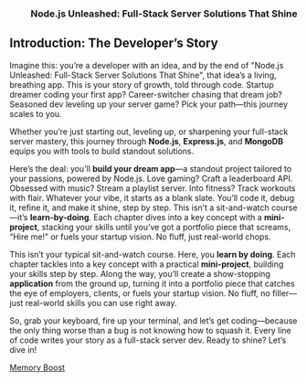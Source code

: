 ### <p align="right">Node.js Unleashed: Full-Stack Server Solutions That Shine</p>

## Introduction: The Developer’s Story
Imagine this: you’re a developer with an idea, and by the end of "Node.js Unleashed: Full-Stack Server Solutions That Shine", that idea’s a living, breathing app. This is your story of growth, told through code. Startup dreamer coding your first app? Career-switcher chasing that dream job? Seasoned dev leveling up your server game? Pick your path—this journey scales to you. 

Whether you’re just starting out, leveling up, or sharpening your full-stack server mastery, this journey through **Node.js**, **Express.js**, and **MongoDB** equips you with tools to build standout solutions.

Here’s the deal: you’ll **build your dream app**—a standout project tailored to your passions, powered by Node.js. Love gaming? Craft a leaderboard API. Obsessed with music? Stream a playlist server. Into fitness? Track workouts with flair. Whatever your vibe, it starts as a blank slate. You’ll code it, debug it, refine it, and make it shine, step by step. This isn’t a sit-and-watch course—it’s **learn-by-doing**. Each chapter dives into a key concept with a **mini-project**, stacking your skills until you’ve got a portfolio piece that screams, “Hire me!” or fuels your startup vision. No fluff, just real-world chops.

This isn’t your typical sit-and-watch course. Here, you **learn by doing**. Each chapter tackles into a key concept with a practical **mini-project**, building your skills step by step. Along the way, you’ll create a show-stopping **application** from the ground up, turning it into a portfolio piece that catches the eye of employers, clients, or fuels your startup vision. No fluff, no filler—just real-world skills you can use right away.

So, grab your keyboard, fire up your terminal, and let’s get coding—because the only thing worse than a bug is not knowing how to squash it. Every line of code writes your story as a full-stack server dev. Ready to shine? Let’s dive in!

[Memory Boost](toc.md)
